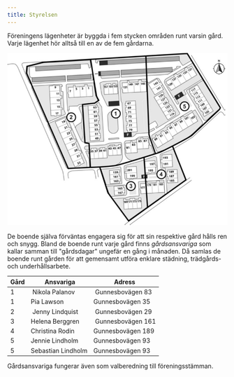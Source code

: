 ```yaml
---
title: Styrelsen
---
```


Föreningens lägenheter är byggda i fem stycken områden runt varsin gård. Varje lägenhet hör alltså till en av de fem gårdarna.

![områdeskarta](./omrkarta.jpg)

De boende själva förväntas engagera sig för att sin respektive gård hålls ren och snygg. Bland de boende runt varje gård finns _gårdsansvariga_ som kallar samman till "gårdsdagar" ungefär en gång i månaden. Då samlas de boende runt gården för att gemensamt utföra enklare städning, trädgårds- och underhållsarbete.


<a name="gardsansvariga" />

Gård   | Ansvariga           |  Adress            
-------|---------------------|--------------------
 1     | Nikola Palanov      | Gunnesbovägen 83  
 1     | Pia Lawson          | Gunnesbovägen 35
 2     | Jenny Lindquist     | Gunnesbovägen 29
 3     | Helena Berggren     | Gunnesbovägen 161
 4     | Christina Rodin     | Gunnesbovägen 189
 5     | Jennie Lindholm     | Gunnesbovägen 93
 5     | Sebastian Lindholm  | Gunnesbovägen 93	              
 
 Gårdsansvariga fungerar även som valberedning till föreningsstämman.